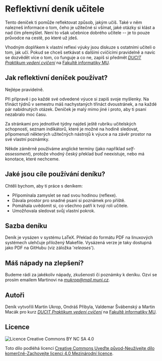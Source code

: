 Reflektivní deník učitele
=========================

Tento deníček ti pomůže reflektovat způsob, jakým učíš. Také v něm nalezneš informace o tom, čeho je užitečné si všímat, jaké otázky si klást a nad čím přemýšlet. Není to však učebnice dobrého učitele -- je to pouze průvodce na cestě, po které už jdeš.

Vhodným doplňkem k vlastní reflexi výuky jsou diskuze s ostatními učiteli o tom, jak učí. Pokud se chceš setkávat s dalšími cvičícími pravidelně a navíc se dozvědět více o tom, co funguje a co ne, zapiš si předmět [*DUCIT Praktikum vedení cvičení*](https://is.muni.cz/predmet/fi/DUCIT) na [Fakultě informatiky MU](https://fi.muni.cz).

## Jak reflektivní deníček používat?

Nejlépe pravidelně.

Při přípravě i po každé své odvedené výuce si zapiš svoje myšlenky. Na třináct týdnů v semestru máš nachystaných třináct dvoustránek, a na každé pár nabídnutých otázek. Deníček je malý mimo jiné i proto, aby ti psaní nezabralo moc času.

Za stránkami pro jednotlivé týdny najdeš ještě rubriku učitelských schopností, seznam indikátorů, které je možné na hodině sledovat, připomenutí některých užitečných nástrojů k výuce a na závěr prostor na své vlastní poznámky.

Někde záměrně používáme anglické termíny (jako například *self-assessment*), protože vhodný český překlad buď neexistuje, nebo má konotace, které nechceme.

## Jaké jsou cíle používání deníku?

Chtěli bychom, aby ti práce s deníkem:
* Připomínala zamyslet se nad svou hodinou (reflexe).
* Dávala prostor pro snadné psaní si poznámek pro příště.
* Pomáhala uvědomit si, co všechno patří k tvojí roli učitele.
* Umožňovala sledovat svůj vlastní pokrok.

## Sazba deníku

Deník je vysázen v systému LaTeX. Překlad do formátu PDF na linuxových systémech ulehčuje přiložený Makefile. Vysázená verze je taky dostupná jako PDF na GitHubu (viz záložka '*releases*').

## Máš nápady na zlepšení?

Budeme rádi za jakékoliv nápady, zkušenosti či poznámky k deníku. Ozvi se prosím emailem Martinovi na [*mukrop@mail.muni.cz*](mailto:mukrop@mail.muni.cz).

## Autoři

Deník vytvořili Martin Ukrop, Ondráš Přibyla, Valdemar Švábenský a Martin Macák pro kurz [*DUCIT Praktikum vedení cvičení*](https://is.muni.cz/predmet/fi/DUCIT) na [Fakultě informatiky MU](https://fi.muni.cz).

## Licence

![Licence Creative Commons BY NC SA 4.0](https://i.creativecommons.org/l/by-nc-sa/4.0/88x31.png "Licence Creative Commons BY NC SA 4.0")

Toto dílo podléhá licenci [Creative Commons Uveďte původ-Neužívejte dílo komerčně-Zachovejte licenci 4.0 Mezinárodní licence](https://creativecommons.org/licenses/by-nc-sa/4.0/).

